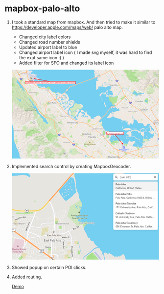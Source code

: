 # mapbox-palo-alto

1. I took a standard map from mapbox. And then tried to make it similar to https://developer.apple.com/maps/web/ palo alto map.

   - Changed city label colors
   - Changed road number shields
   - Updated airport label to blue
   - Changed airport label icon ( I made svg myself, it was hard to find the exat same icon :) )
   - Added filter for SFO and changed its label icon

   ![airport filter](./image1.png)

2. Implemented search control by creating MapboxGeocoder.

   ![search control](./image2.png)

3. Showed popup on certain POI clicks.
4. Added routing.

   [Demo](https://mapbox-palo-alto.netlify.app/)

